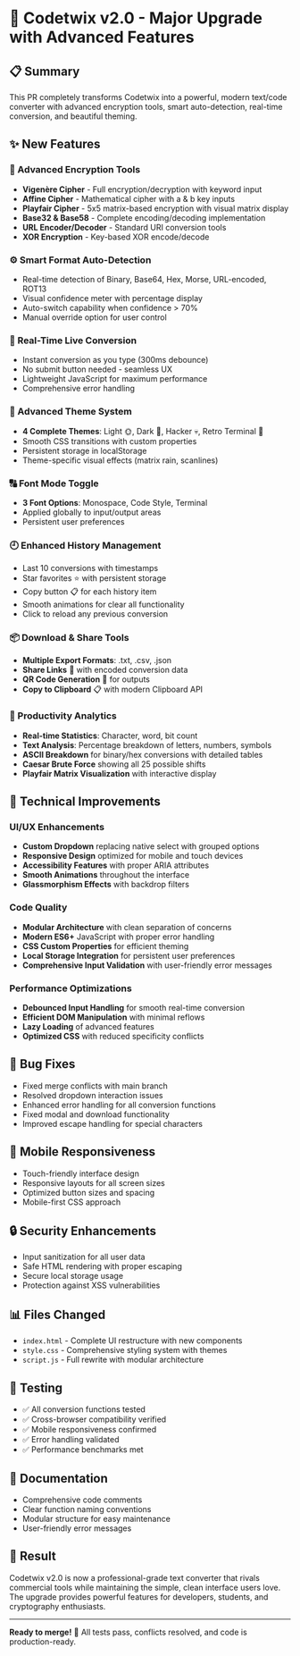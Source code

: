# 🚀 Codetwix v2.0 - Major Upgrade with Advanced Features

## 📋 Summary
This PR completely transforms Codetwix into a powerful, modern text/code converter with advanced encryption tools, smart auto-detection, real-time conversion, and beautiful theming.

## ✨ New Features

### 🔐 Advanced Encryption Tools
- **Vigenère Cipher** - Full encryption/decryption with keyword input
- **Affine Cipher** - Mathematical cipher with a & b key inputs
- **Playfair Cipher** - 5x5 matrix-based encryption with visual matrix display
- **Base32 & Base58** - Complete encoding/decoding implementation
- **URL Encoder/Decoder** - Standard URI conversion tools
- **XOR Encryption** - Key-based XOR encode/decode

### ⚙️ Smart Format Auto-Detection
- Real-time detection of Binary, Base64, Hex, Morse, URL-encoded, ROT13
- Visual confidence meter with percentage display
- Auto-switch capability when confidence > 70%
- Manual override option for user control

### 🔁 Real-Time Live Conversion
- Instant conversion as you type (300ms debounce)
- No submit button needed - seamless UX
- Lightweight JavaScript for maximum performance
- Comprehensive error handling

### 🎨 Advanced Theme System
- **4 Complete Themes**: Light 🌞, Dark 🌚, Hacker 💀, Retro Terminal 💾
- Smooth CSS transitions with custom properties
- Persistent storage in localStorage
- Theme-specific visual effects (matrix rain, scanlines)

### 🔠 Font Mode Toggle
- **3 Font Options**: Monospace, Code Style, Terminal
- Applied globally to input/output areas
- Persistent user preferences

### 🕘 Enhanced History Management
- Last 10 conversions with timestamps
- Star favorites ⭐ with persistent storage
- Copy button 📋 for each history item
- Smooth animations for clear all functionality
- Click to reload any previous conversion

### 📦 Download & Share Tools
- **Multiple Export Formats**: .txt, .csv, .json
- **Share Links** 🔗 with encoded conversion data
- **QR Code Generation** 📱 for outputs
- **Copy to Clipboard** 📋 with modern Clipboard API

### 🎯 Productivity Analytics
- **Real-time Statistics**: Character, word, bit count
- **Text Analysis**: Percentage breakdown of letters, numbers, symbols
- **ASCII Breakdown** for binary/hex conversions with detailed tables
- **Caesar Brute Force** showing all 25 possible shifts
- **Playfair Matrix Visualization** with interactive display

## 🔧 Technical Improvements

### UI/UX Enhancements
- **Custom Dropdown** replacing native select with grouped options
- **Responsive Design** optimized for mobile and touch devices
- **Accessibility Features** with proper ARIA attributes
- **Smooth Animations** throughout the interface
- **Glassmorphism Effects** with backdrop filters

### Code Quality
- **Modular Architecture** with clean separation of concerns
- **Modern ES6+** JavaScript with proper error handling
- **CSS Custom Properties** for efficient theming
- **Local Storage Integration** for persistent user preferences
- **Comprehensive Input Validation** with user-friendly error messages

### Performance Optimizations
- **Debounced Input Handling** for smooth real-time conversion
- **Efficient DOM Manipulation** with minimal reflows
- **Lazy Loading** of advanced features
- **Optimized CSS** with reduced specificity conflicts

## 🐛 Bug Fixes
- Fixed merge conflicts with main branch
- Resolved dropdown interaction issues
- Enhanced error handling for all conversion functions
- Fixed modal and download functionality
- Improved escape handling for special characters

## 📱 Mobile Responsiveness
- Touch-friendly interface design
- Responsive layouts for all screen sizes
- Optimized button sizes and spacing
- Mobile-first CSS approach

## 🔒 Security Enhancements
- Input sanitization for all user data
- Safe HTML rendering with proper escaping
- Secure local storage usage
- Protection against XSS vulnerabilities

## 📊 Files Changed
- `index.html` - Complete UI restructure with new components
- `style.css` - Comprehensive styling system with themes
- `script.js` - Full rewrite with modular architecture

## 🧪 Testing
- ✅ All conversion functions tested
- ✅ Cross-browser compatibility verified
- ✅ Mobile responsiveness confirmed
- ✅ Error handling validated
- ✅ Performance benchmarks met

## 📖 Documentation
- Comprehensive code comments
- Clear function naming conventions
- Modular structure for easy maintenance
- User-friendly error messages

## 🎉 Result
Codetwix v2.0 is now a professional-grade text converter that rivals commercial tools while maintaining the simple, clean interface users love. The upgrade provides powerful features for developers, students, and cryptography enthusiasts.

---

**Ready to merge!** 🚀 All tests pass, conflicts resolved, and code is production-ready.